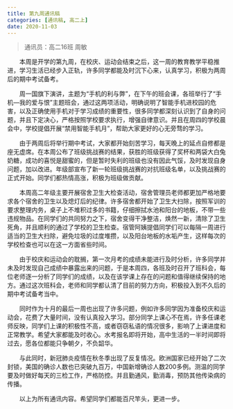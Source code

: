 ```yaml
---
title: 第九周通讯稿
categories: [通讯稿, 高二上]
date: 2020-11-03
---
```


> 通讯员：高二16班 周敏

　　本周是开学的第九周，在校庆、运动会结束之后，这一周的教育教学平稳推进，学习生活已经步入正轨，许多同学都能及时沉下心来，认真学习，积极为两周后的期中考试备考。

　　周一国旗下演讲，主题为“手机的利与弊”，在下午的班会课，各班举行了“手机—我的爱与恨”主题班会，通过这两项活动，明确说明了智能手机进校园的危害，以及正确使用手机对于学习成绩的重要性，很多同学都深刻认识到了自身的问题，并且下定决心，严格按照学校要求执行，增强自律意识。并且在周四的学校晨会中，学校提倡开展“禁用智能手机月”，帮助大家更好的心无旁骛的学习。

　　由于两周后将举行期中考试，大家都开始刻苦学习，每天晚上的延点自修都是座无虚席。在本周公布了班级挑战赛的结果，获胜的班级获得了奖杯和两袋大白兔奶糖，成功的喜悦是甜蜜的，但是暂时失利的班级也没有因此气馁，及时发现自身问题，加以改进。年级部宣布了新一轮班级挑战赛的对抗班级名单，以及挑战赛的正式开始。同学们都热情高涨，积极为班级做贡献。

　　本周高二年级主要开展宿舍卫生大检查活动，宿舍管理员老师都更加严格地要求各个宿舍的卫生以及熄灯后的纪律。许多宿舍都开始了卫生大扫除，按照军训的要求整理内务，桌子上不堆积过多的书籍，仔细擦拭水池和阳台的地板，不带一些违规物品。在同学们的共同努力之下，宿舍变得干净整洁，焕然一新，清除了卫生死角，并且顺利的通过了学校的卫生检查。宿管阿姨提倡同学们可以每隔一周进行适当的卫生大扫除，避免垃圾的过度堆攒，以及阳台地板的水垢产生，这样每次的学校检查也可以在这一方面省些时间。

　　由于校庆和运动会的耽搁，第一次月考的成绩未能进行及时分析，许多同学并未及时发现自己成绩中暴露出来的问题，于是本周四，各班及时召开了班科会，每位老师逐一分析了同学们的成绩，以及在该学课上存在的问题和值得继续保持的地方。通过这次班科会，老师和同学都认清了目前的努力方向，积极投入到不久后的期中考试备考当中。

　　同时作为十月的最后一周也出现了许多问题，例如许多同学因为准备校庆和运动会，花费了大量时间，没有认真投入学习。部分同学上课心不在焉，许多任课老师反映，同学们上课的积极性不高，或者窃窃私语的情况很多，影响了上课进度和正常教学。希望大家都能及时收心。水考报名即将开始，高中生活的一半时间即将过去，愿各位都能只争朝夕，不负韶华。

　　与此同时，新冠肺炎疫情在秋冬季出现了反复情况。欧洲国家已经开始了二次封锁，美国的确诊人数也已突破九百万，中国新增确诊人数200多例。测温的同学要及时做好每天的三检工作，严格防控。并且勤通风，勤消毒，预防其他传染病的传播。

　　以上为所有通讯内容。希望同学们都能百尺竿头，更进一步。
